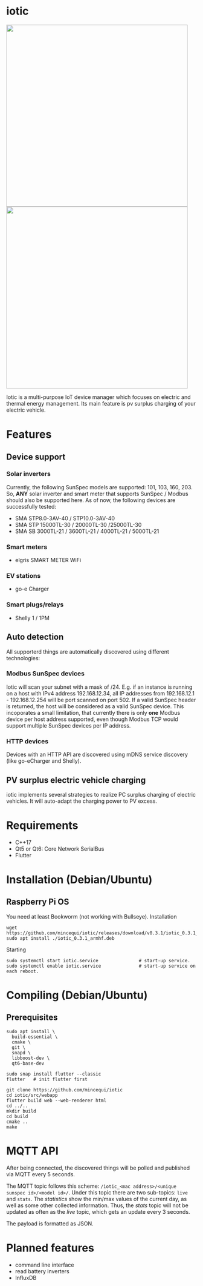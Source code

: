 # iotic

<img height="480" src="https://github.com/mincequi/iotic/assets/1805183/cba31985-6c84-4bd5-ac69-3322199a25e0"> <img height="480" src="https://github.com/mincequi/iotic/assets/1805183/72d89e72-f6ea-4acf-84db-8b53d311a39a">

Iotic is a multi-purpose IoT device manager which focuses on electric and thermal energy management.
Its main feature is pv surplus charging of your electric vehicle.

# Features
## Device support
### Solar inverters
Currently, the following SunSpec models are supported: 101, 103, 160, 203. So, **ANY** solar inverter and smart meter that supports SunSpec / Modbus should also be supported here. As of now, the following devices are successfully tested:
- SMA STP8.0-3AV-40 / STP10.0-3AV-40
- SMA STP 15000TL-30 / 20000TL-30 /25000TL-30
- SMA SB 3000TL-21 / 3600TL-21 / 4000TL-21 / 5000TL-21

### Smart meters
- elgris SMART METER WiFi

### EV stations
- go-e Charger

### Smart plugs/relays
- Shelly 1 / 1PM

## Auto detection
All supporterd things are automatically discovered using different technologies:

### Modbus SunSpec devices
Iotic will scan your subnet with a mask of /24. E.g. if an instance is running on a host with IPv4 address 192.168.12.34, all IP addresses from 192.168.12.1 - 192.168.12.254 will be port scanned on port 502. If a valid SunSpec header is returned, the host will be considered as a valid SunSpec device.
This incoporates a small limitation, that currently there is only **one** Modbus device per host address supported, even though Modbus TCP would support multiple SunSpec devices per IP address.

### HTTP devices
Devices with an HTTP API are discovered using mDNS service discovery (like go-eCharger and Shelly).

## PV surplus electric vehicle charging
iotic implements several strategies to realize PC surplus charging of electric vehicles. It will auto-adapt the charging power to PV excess.

# Requirements
- C++17
- Qt5 or Qt6: Core Network SerialBus
- Flutter

# Installation (Debian/Ubuntu)
## Raspberry Pi OS
You need at least Bookworm (not working with Bullseye).
Installation
```
wget https://github.com/mincequi/iotic/releases/download/v0.3.1/iotic_0.3.1_armhf.deb
sudo apt install ./iotic_0.3.1_armhf.deb
```
Starting
```
sudo systemctl start iotic.service               # start-up service.
sudo systemctl enable iotic.service              # start-up service on each reboot.
```

# Compiling (Debian/Ubuntu)
## Prerequisites
```
sudo apt install \
  build-essential \
  cmake \
  git \
  snapd \
  libboost-dev \
  qt6-base-dev

sudo snap install flutter --classic
flutter   # init flutter first
```

```
git clone https://github.com/mincequi/iotic
cd iotic/src/webapp
flutter build web --web-renderer html
cd ../..
mkdir build
cd build
cmake ..
make
```

# MQTT API
After being connected, the discovered things will be polled and published via MQTT every 5 seconds.

The MQTT topic follows this scheme: `/iotic_<mac address>/<unique sunspec id>/<model id>/`.
Under this topic there are two sub-topics: `live` and `stats`. The *statistics* show the min/max values of the current day, as well as some other collected information. Thus, the *stats* topic will not be updated as often as the *live* topic, which gets an update every 3 seconds.

The payload is formatted as JSON.

# Planned features
- command line interface
- read battery inverters
- InfluxDB
